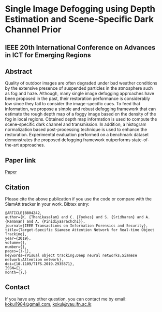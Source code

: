 # Single Image Defogging using Depth Estimation and Scene-Specific Dark Channel Prior
## IEEE 20th International Conference on Advances in ICT for Emerging Regions



## Abstract 
Quality of outdoor images are often degraded under bad weather conditions by the extensive presence of suspended particles in the atmosphere such as fog and haze. Although, many single image defogging approaches have been proposed in the past, their restoration performance is considerably low since they fail to consider the image-specific cues. To feed that information, we propose a simple and robust defogging framework that can estimate the rough depth map of a foggy image based on the density of the fog in local regions. Obtained depth map information is used to compute the scene-specific dark channel and transmission. In addition, a histogram normalization based post-processing technique is used to enhance the restoration. Experimental evaluation performed on a benchmark dataset demonstrates the proposed defogging framework outperforms state-of-the-art approaches. 

## Paper link
[Paper](https://ieeexplore.ieee.org/abstract/document/8804242)

## Citation 

Please cite the above publication if you use the code or compare with the SiamAtt tracker in your work. Bibtex entry:

```
@ARTICLE{8804242,
author={K. {Thanikasalam} and C. {Fookes} and S. {Sridharan} and A. {Ramanan} and A. {Pinidiyaarachchi}},
journal={IEEE Transactions on Information Forensics and Security},
title={Target-Specific Siamese Attention Network for Real-time Object Tracking},
year={2019},
volume={},
number={},
pages={1-1},
keywords={Visual object tracking;Deep neural networks;Siamese network;Attention network},
doi={10.1109/TIFS.2019.2935871},
ISSN={},
month={},}
```

## Contact
If you have any other question, you can contact me by email: kokul1984@gmail.com, kokul@vau.jfn.ac.lk